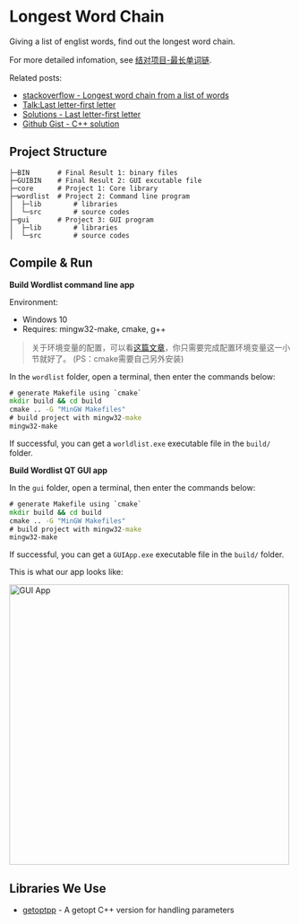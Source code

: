 # Longest Word Chain

Giving a list of englist words, find out the longest word chain.

For more detailed infomation, see [结对项目-最长单词链](https://edu.cnblogs.com/campus/buaa/BUAA_SE_2019_LJ/homework/2638).

Related posts: 
* [stackoverflow - Longest word chain from a list of words](https://stackoverflow.com/questions/53485052/)
* [Talk:Last letter-first letter](https://rosettacode.org/wiki/Talk:Last_letter-first_letter)
* [Solutions - Last letter-first letter](https://rosettacode.org/wiki/Last_letter-first_letter)
* [Github Gist - C++ solution](https://gist.github.com/authuir/9f8ec4b907264a9922fc0b3ff5b41749)

## Project Structure

```
├─BIN       # Final Result 1: binary files
├─GUIBIN    # Final Result 2: GUI excutable file
├─core      # Project 1: Core library
├─wordlist  # Project 2: Command line program
│  ├─lib        # libraries
│  └─src        # source codes
├─gui       # Project 3: GUI program
│  ├─lib        # libraries
│  └─src        # source codes
```

## Compile & Run


**Build Wordlist command line app**

Environment:
* Windows 10
* Requires: mingw32-make, cmake, g++

> 关于环境变量的配置，可以看[这篇文章](https://www.cnblogs.com/fondoger/p/using-qt5-on-windows-without-qtcreator-or-visual-studio.html)，你只需要完成配置环境变量这一小节就好了。
> (PS：cmake需要自己另外安装)

In the `wordlist` folder, open a terminal, then enter the commands below:

```cmd
# generate Makefile using `cmake`
mkdir build && cd build
cmake .. -G "MinGW Makefiles"
# build project with mingw32-make
mingw32-make
```

If successful, you can get a `worldlist.exe` executable file in the `build/` folder.


**Build Wordlist QT GUI app**

In the `gui` folder, open a terminal, then enter the commands below:

```cmd
# generate Makefile using `cmake`
mkdir build && cd build
cmake .. -G "MinGW Makefiles"
# build project with mingw32-make
mingw32-make
```
If successful, you can get a `GUIApp.exe` executable file in the `build/` folder.

This is what our app looks like:

<img title="GUI App" src="http://ww1.sinaimg.cn/large/0070O95Yly1g0vpet5amjj30mw0gogmg.jpg" width="500">

## Libraries We Use

* [getoptpp](https://code.google.com/archive/p/getoptpp/wikis/Help.wiki) - A getopt C++ version for handling parameters
